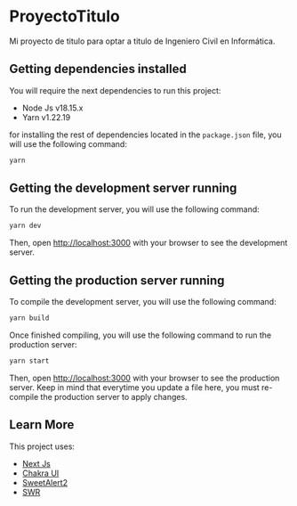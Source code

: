 # ProyectoTitulo
Mi proyecto de titulo para optar a titulo de Ingeniero Civil en Informática.

## Getting dependencies installed

You will require the next dependencies to run this project:

- Node Js v18.15.x
- Yarn v1.22.19

for installing the rest of dependencies located in the `package.json` file, you will use the following command:

```bash
yarn
```

## Getting the development server running

To run the development server, you will use the following command:

```bash
yarn dev
```

Then, open [http://localhost:3000](http://localhost:3000) with your browser to see the development server.

## Getting the production server running

To compile the development server, you will use the following command:

```bash
yarn build
```

Once finished compiling, you will use the following command to run the production server:

```bash
yarn start
```

Then, open [http://localhost:3000](http://localhost:3000) with your browser to see the production server.
Keep in mind that everytime you update a file here, you must re-compile the production server to apply changes.

## Learn More

This project uses:

- [Next Js](https://nextjs.org/)
- [Chakra UI](https://chakra-ui.com/)
- [SweetAlert2](https://sweetalert2.github.io/)
- [SWR](https://swr.vercel.app/)